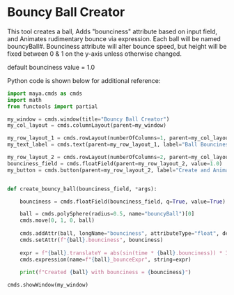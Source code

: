 # Bouncy Ball Creator

This tool creates a ball, Adds "bounciness" attribute based on input field, and Animates rudimentary bounce via expression. 
Each ball will be named bouncyBall#. Bounciness attribute will alter bounce speed, but height will be fixed between 0 & 1 on the y-axis unless otherwise changed.

default bounciness value = 1.0




Python code is shown below for additional reference:
```python
import maya.cmds as cmds
import math
from functools import partial

my_window = cmds.window(title="Bouncy Ball Creator")
my_col_layout = cmds.columnLayout(parent=my_window)

my_row_layout_1 = cmds.rowLayout(numberOfColumns=1, parent=my_col_layout)
my_text_label = cmds.text(parent=my_row_layout_1, label="Ball Bounciness:")

my_row_layout_2 = cmds.rowLayout(numberOfColumns=2, parent=my_col_layout)
bounciness_field = cmds.floatField(parent=my_row_layout_2, value=1.0)
my_button = cmds.button(parent=my_row_layout_2, label="Create and Animate Ball", command=partial(create_bouncy_ball, bounciness_field))


def create_bouncy_ball(bounciness_field, *args):

    bounciness = cmds.floatField(bounciness_field, q=True, value=True)

    ball = cmds.polySphere(radius=0.5, name="bouncyBall")[0]
    cmds.move(0, 1, 0, ball)
    
    cmds.addAttr(ball, longName="bounciness", attributeType="float", defaultValue=bounciness, keyable=True)
    cmds.setAttr(f"{ball}.bounciness", bounciness)
    
    expr = f"{ball}.translateY = abs(sin(time * {ball}.bounciness)) * 3;"
    cmds.expression(name=f"{ball}_bounceExpr", string=expr)
    
    print(f"Created {ball} with bounciness = {bounciness}")

cmds.showWindow(my_window)
```
